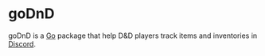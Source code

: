 # goDnD

goDnD is a [Go](https://golang.org) package that help D&D players track items and inventories in [Discord](https://discord.com).
